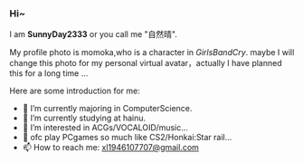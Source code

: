 ### Hi~


I am **SunnyDay2333** or you call me "自然晴".

My profile photo is momoka,who is a character in *GirlsBandCry*.
maybe I will change this photo for my personal virtual avatar，actually I have planned this for a long time ...

Here are some introduction for me:

- 🔭 I’m currently majoring in ComputerScience.
- 🌱 I’m currently studying at hainu.
- 👯 I’m interested in ACGs/VOCALOID/music...
- 🤔 ofc play PCgames so much like CS2/Honkai:Star rail...
- 📫 How to reach me: xl1946107707@gmail.com





